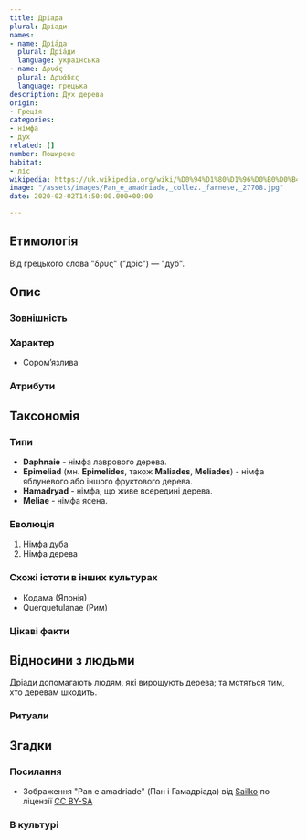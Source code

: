 ```yaml
---
title: Дріада
plural: Дріади
names:
- name: Дріа́да
  plural: Дріа́ди
  language: українська
- name: Δρυάς
  plural: Δρυάδες
  language: грецька
description: Дух дерева
origin:
- Греція
categories:
- німфа
- дух
related: []
number: Поширене
habitat:
- ліс
wikipedia: https://uk.wikipedia.org/wiki/%D0%94%D1%80%D1%96%D0%B0%D0%B4%D0%B8
image: "/assets/images/Pan_e_amadriade,_collez._farnese,_27708.jpg"
date: 2020-02-02T14:50:00.000+00:00

---
```

## Етимологія

Від грецького слова "δρυς" ("дріс") — "дуб".

## Опис

### Зовнішність

### Характер

* Сором’язлива

### Атрибути

## Таксономія

### Типи

* **Daphnaie** - німфа лаврового дерева.
* **Epimeliad** (мн. **Epimelides**, також **Maliades**, **Meliades**) - німфа яблуневого або іншого фруктового дерева.
* **Hamadryad** - німфа, що живе всередині дерева.
* **Meliae** - німфа ясена.

### Еволюція

1. Німфа дуба
2. Німфа дерева

### Схожі істоти в інших культурах

* Кодама (Японія)
* Querquetulanae (Рим)

### Цікаві факти

## Відносини з людьми

Дріади допомагають людям, які вирощують дерева; та мстяться тим, хто деревам шкодить.

### Ритуали

## Згадки

### Посилання

* Зображення "Pan e amadriade" (Пан і Гамадріада) від [Sailko](https://commons.wikimedia.org/wiki/File:Pan_e_amadriade,_collez._farnese,_27708.jpg) по ліцензії [CC BY-SA](https://creativecommons.org/licenses/by-sa/3.0)

### В культурі